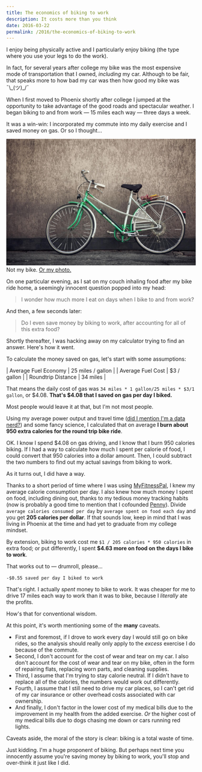 ```yaml
---
title: The economics of biking to work
description: It costs more than you think
date: 2016-03-22
permalink: /2016/the-economics-of-biking-to-work
---
```


I enjoy being physically active and I particularly enjoy biking (the type where you use your legs to do the work).

In fact, for several years after college my bike was the most expensive mode of transportation that I owned, _including_ my car. Although to be fair, that speaks more to how bad my car was then how good my bike was ¯\\\_(ツ)\_/¯

When I first moved to Phoenix shortly after college I jumped at the opportunity to take advantage of the good roads and spectacular weather. I began biking to and from work — 15 miles each way — three days a week.

It was a win-win: I incorporated my commute into my daily exercise and I saved money on gas. Or so I thought…

![A classic green bicycle](/assets/images/green-bicycle.jpg)
<span class="subtitle">Not my bike. [Or my photo.](https://www.pexels.com/photo/wall-sport-green-bike-2242/)</span>

On one particular evening, as I sat on my couch inhaling food after my bike ride home, a seemingly innocent question popped into my head:

> I wonder how much more I eat on days when I bike to and from work?

And then, a few seconds later:

> Do I even save money by biking to work, after accounting for all of this extra food?

Shortly thereafter, I was hacking away on my calculator trying to find an answer. Here's how it went.

To calculate the money saved on gas, let's start with some assumptions:

| Average Fuel Economy | 25 miles / gallon |
| Average Fuel Cost    | $3 / gallon       |
| Roundtrip Distance   | 34 miles          |

That means the daily cost of gas was `34 miles * 1 gallon/25 miles * $3/1 gallon`, or $4.08. **That's $4.08 that I saved on gas per day I biked.**

Most people would leave it at that, but I'm not most people.

Using my average power output and travel time ([did I mention I'm a data nerd?](/2016/a-heat-map-of-my-life)) and some fancy science, I calculated that on average **I burn about 950 extra calories for the round trip bike ride**.

OK. I know I spend $4.08 on gas driving, and I know that I burn 950 calories biking. If I had a way to calculate how much I spent per calorie of food, I could convert that 950 calories into a dollar amount. Then, I could subtract the two numbers to find out my actual savings from biking to work.

As it turns out, I did have a way.

Thanks to a short period of time where I was using [MyFitnessPal](https://www.myfitnesspal.com/), I knew my average calorie consumption per day. I also knew how much money I spent on food, including dining out, thanks to my tedious money tracking habits (now is probably a good time to mention that I cofounded [Penny](https://www.pennyapp.io/)). Divide `average calories consumed per day` by `average spent on food each day` and you get **205 calories per dollar**. If that sounds low, keep in mind that I was living in Phoenix at the time and had yet to graduate from my college mindset.

By extension, biking to work cost me `$1 / 205 calories * 950 calories` in extra food; or put differently, I spent **$4.63 more on food on the days I bike to work**.

That works out to — drumroll, please…

```
-$0.55 saved per day I biked to work
```

That's right. I actually _spent_ money to bike to work. It was cheaper for me to drive 17 miles each way to work than it was to bike, because I _literally_ ate the profits.

How's that for conventional wisdom.

At this point, it's worth mentioning some of the **many** caveats.

- First and foremost, if I drove to work every day I would still go on bike rides, so the analysis should really only apply to the _excess_ exercise I do because of the commute.
- Second, I don't account for the cost of wear and tear on my car. I also don't account for the cost of wear and tear on my bike, often in the form of repairing flats, replacing worn parts, and cleaning supplies.
- Third, I assume that I'm trying to stay calorie neutral. If I didn't have to replace all of the calories, the numbers would work out differently.
- Fourth, I assume that I still need to drive my car places, so I can't get rid of my car insurance or other overhead costs associated with car ownership.
- And finally, I don't factor in the lower cost of my medical bills due to the improvement in my health from the added exercise. _Or_ the higher cost of my medical bills due to dogs chasing me down or cars running red lights.

Caveats aside, the moral of the story is clear: biking is a total waste of time.

Just kidding. I'm a huge proponent of biking. But perhaps next time you innocently assume you're saving money by biking to work, you'll stop and over-think it just like I did.
